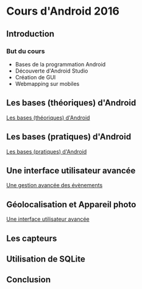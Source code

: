 # Cours d'Android 2016

## Introduction

### But du cours

* Bases de la programmation Android
* Découverte d'Android Studio
* Création de GUI
* Webmapping sur mobiles

## Les bases (théoriques) d'Android

[Les bases (théoriques) d'Android](1_les_bases_theoriques_d_android/README.md)

## Les bases (pratiques) d'Android

[Les bases (pratiques) d'Android](2_les_bases_pratiques_d_android/README.md)

## Une interface utilisateur avancée

[Une gestion avancée des évènements](3_gestion_evenements/README.md)

## Géolocalisation et Appareil photo

[Une interface utilisateur avancée](4_geoloc_camera/README.md)

## Les capteurs

## Utilisation de SQLite

## Conclusion
